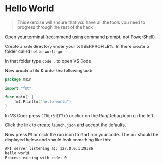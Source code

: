 # Hello World

> This exercise will ensure that you have all the tools you need to progress through the rest of the hack

Open your terminal (recommend using command prompt, not PowerShell)

Create a ```code``` directory under your %USERPROFILE%.
In there create a folder called ```hello-world-go```

In that folder type ```code .``` to open VS Code

Now create a file & enter the following text:

```go
package main

import "fmt"

func main() {
    fmt.Println("hello world")
}
```

In VS Code press ```CTRL+SHIFT+D``` or click on the Run/Debug icon on the left.

Click the link to create ```launch.json``` and accept the defaults.

Now press ```F5``` or click the run icon to start run your code.
The put should be displayed below and should look something like this:

```bash
API server listening at: 127.0.0.1:29386
hello world
Process exiting with code: 0
```

